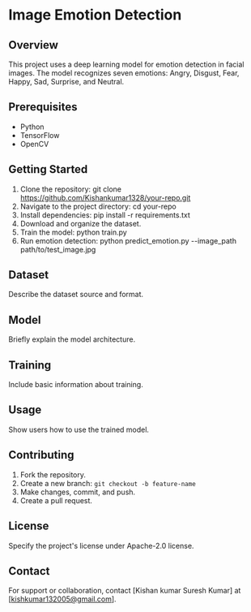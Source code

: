 # Image Emotion Detection

## Overview

This project uses a deep learning model for emotion detection in facial images. The model recognizes seven emotions: Angry, Disgust, Fear, Happy, Sad, Surprise, and Neutral.

## Prerequisites

- Python
- TensorFlow
- OpenCV

## Getting Started

1. Clone the repository: git clone https://github.com/Kishankumar1328/your-repo.git
2. Navigate to the project directory: cd your-repo
3. Install dependencies: pip install -r requirements.txt
4. Download and organize the dataset.
5. Train the model: python train.py
6. Run emotion detection: python predict_emotion.py --image_path path/to/test_image.jpg

## Dataset

Describe the dataset source and format.

## Model

Briefly explain the model architecture.

## Training

Include basic information about training.

## Usage

Show users how to use the trained model.

## Contributing

1. Fork the repository.
2. Create a new branch: `git checkout -b feature-name`
3. Make changes, commit, and push.
4. Create a pull request.

## License

Specify the project's license under Apache-2.0 license.

## Contact

For support or collaboration, contact [Kishan kumar Suresh Kumar] at [kishkumar132005@gmail.com].
